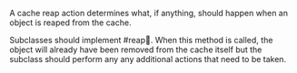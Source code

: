 A cache reap action determines what, if anything, should happen when an object is reaped from the cache.

Subclasses should implement #reap:key:. When this method is called, the object will already have been removed from the cache itself but the subclass should perform any any additional actions that need to be taken.
